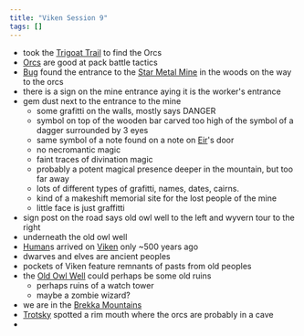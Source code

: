 ```yaml
---
title: "Viken Session 9"
tags: []
---
```


- took the [Trigoat Trail](content/Places/Trigoat%20Trail.md) to find the Orcs
- [Orcs](Orcs) are good at pack battle tactics
- [Bug](content/PCs/Bug.md) found the entrance to the [Star Metal Mine](content/Places/Star%20Metal%20Mine.md) in the woods on the way to the orcs
- there is a sign on the mine entrance aying it is the worker's entrance
- gem dust next to the entrance to the mine
    - some grafitti on the walls, mostly says DANGER
    - symbol on top of the wooden bar carved too high of the symbol of a dagger surrounded by 3 eyes
    - same symbol of a note found on a note on [Eir](content/PCs/Eir.md)'s door
    - no necromantic magic
    - faint traces of divination magic
    - probably a potent magical presence deeper in the mountain, but too far away
    - lots of different types of grafitti, names, dates, cairns. 
    - kind of a makeshift memorial site for the lost people of the mine
    - little face is just graffitti 
- sign post on the road says old owl well to the left and wyvern tour to the right 
- underneath the old owl well 
- [Human](content/Species/Human.md)s arrived on [Viken](Viken.md) only ~500 years ago
- dwarves and elves are ancient peoples
- pockets of Viken feature remnants of pasts from old peoples
- the [Old Owl Well](content/Places/Old%20Owl%20Well.md) could perhaps be some old ruins
    - perhaps ruins of a watch tower
    - maybe a zombie wizard?
- we are in the [Brekka Mountains](content/Places/Brekka%20Mountains.md)
- [Trotsky](content/PCs/Trotsky.md) spotted a rim mouth where the orcs are probably in a cave
- 
